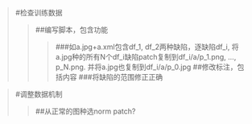 >#检查训练数据
>>##编写脚本，包含功能
>>>###如a.jpg+a.xml包含df_1, df_2两种缺陷，逐缺陷df_i, 将a.jpg种的所有N个df_i缺陷patch复制到df_i/a/p_1.png, ..., p_N.png. 并将a.jpg也复制到df_i/a/p_0.jpg
>>##修改标注，包括内容
>>>###将缺陷的范围修正正确

>#调整数据机制
>>##从正常的图种选norm patch?
